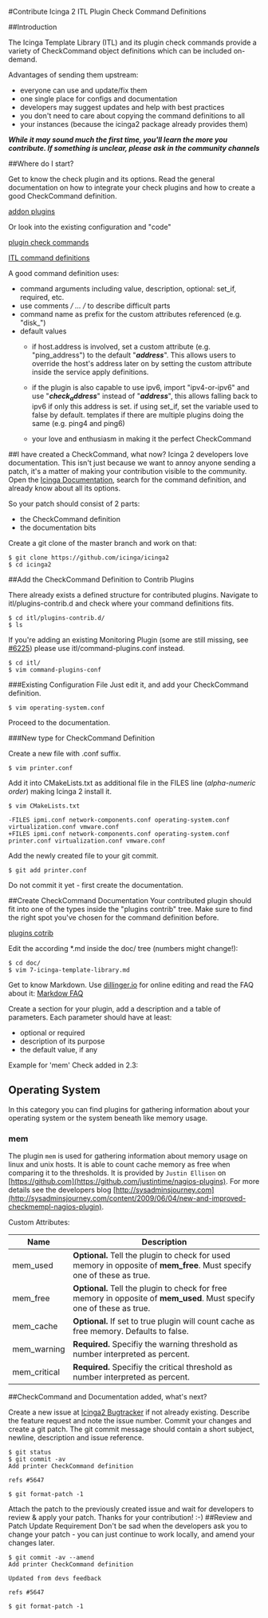 #Contribute Icinga 2 ITL Plugin Check Command Definitions

##Introduction

The Icinga Template Library (ITL) and its plugin check commands provide a variety of CheckCommand object definitions which can be included on-demand.

Advantages of sending them upstream:

* everyone can use and update/fix them
* one single place for configs and documentation
* developers may suggest updates and help with best practices
* you don't need to care about copying the command definitions to all 
* your instances (because the icinga2 package already provides them)


***While it may sound much the first time, you'll learn the more you contribute. If something is unclear, please ask in the community channels***

##Where do I start?

Get to know the check plugin and its options. Read the general documentation on how to integrate your check plugins and how to create a good CheckCommand definition.

[addon plugins](http://docs.icinga.org/icinga2/latest/doc/module/icinga2/chapter/addons-plugins#plugins)

Or look into the existing configuration and "code"

[plugin check commands](http://docs.icinga.org/icinga2/latest/doc/module/icinga2/chapter/plugin-check-commands#plugin-check-commands)

[ITL command definitions](https://github.com/Icinga/icinga2/blob/master/itl/command-plugins.conf)

A good command definition uses:

* command arguments including value, description, optional: set_if, required, etc.
* use comments **/* ... */** to describe difficult parts
* command name as prefix for the custom attributes referenced (e.g. "disk_")
* default values
	*  if host.address is involved, set a custom attribute (e.g. "ping_address") to the default "**$address$**". This allows users to override the host's address later on by setting the custom attribute inside the service apply definitions.

	* if the plugin is also capable to use ipv6, import "ipv4-or-ipv6" and use "**$check_address$**" instead of "**$address$**", this allows falling back to ipv6 if only this address is set.
if using set_if, set the variable used to false by default.
templates if there are multiple plugins doing the same (e.g. ping4 and ping6)

	* your love and enthusiasm in making it the perfect CheckCommand

##I have created a CheckCommand, what now?
Icinga 2 developers love documentation. This isn't just because we want to annoy anyone sending a patch, it's a matter of making your contribution visible to the community. Open the [Icinga Documentation](http://docs.icinga.org), search for the command definition, and already know about all its options.

So your patch should consist of 2 parts:

* the CheckCommand definition
* the documentation bits

Create a git clone of the master branch and work on that:

	$ git clone https://github.com/icinga/icinga2
	$ cd icinga2

##Add the CheckCommand Definition to Contrib Plugins
 
There already exists a defined structure for contributed plugins. Navigate to itl/plugins-contrib.d and check where your command definitions fits.
 
	$ cd itl/plugins-contrib.d/
	$ ls


If you're adding an existing Monitoring Plugin (some are still missing, see [#6225](https://dev.icinga.com/issues/6225)) please use itl/command-plugins.conf instead.
 
	$ cd itl/
	$ vim command-plugins-conf

###Existing Configuration File
Just edit it, and add your CheckCommand definition.

	$ vim operating-system.conf

Proceed to the documentation.

###New type for CheckCommand Definition

Create a new file with .conf suffix. 

	$ vim printer.conf

Add it into CMakeLists.txt as additional file in the FILES line (*alpha-numeric order*) making Icinga 2 install it.

	$ vim CMakeLists.txt
 
	-FILES ipmi.conf network-components.conf operating-system.conf virtualization.conf vmware.conf
	+FILES ipmi.conf network-components.conf operating-system.conf printer.conf virtualization.conf vmware.conf

Add the newly created file to your git commit.

	$ git add printer.conf

Do not commit it yet - first create the documentation.

##Create CheckCommand Documentation
Your contributed plugin should fit into one of the types inside the "plugins contrib" tree. Make sure to find the right spot you've chosen for the command definition before.

[plugins cotrib](http://docs.icinga.org/icinga2/latest/doc/module/icinga2/chapter/plugins-contrib#plugins-contrib)

Edit the according *.md inside the doc/ tree (numbers might change!):

	$ cd doc/
	$ vim 7-icinga-template-library.md
	

Get to know Markdown. Use [dillinger.io](http://dillinger.io) for online editing and read the FAQ about it: [Markdow FAQ](https://exchange.icinga.org/faq#markdown!)

Create a section for your plugin, add a description and a table of parameters. Each parameter should have at least:

* optional or required
* description of its purpose
* the default value, if any

Example for 'mem' Check added in 2.3:

## <a id="plugins-contrib-operating-system"></a> Operating System

In this category you can find plugins for gathering information about your operating system or the system beneath like memory usage.

### <a id="plugins-contrib-command-mem"></a> mem

The plugin `mem` is used for gathering information about memory usage on linux and unix hosts. It is able to count cache memory as free when comparing it to the thresholds. It is provided by `Justin Ellison` on [https://github.com](https://github.com/justintime/nagios-plugins). For more details see the developers blog [http://sysadminsjourney.com](http://sysadminsjourney.com/content/2009/06/04/new-and-improved-checkmempl-nagios-plugin).

Custom Attributes:

Name         | Description
-------------|-----------------------------------------------------------------------------------------------------------------------
mem_used     | **Optional.** Tell the plugin to check for used memory in opposite of **mem_free**. Must specify one of these as true.
mem_free     | **Optional.** Tell the plugin to check for free memory in opposite of **mem_used**. Must specify one of these as true.
mem_cache    | **Optional.** If set to true plugin will count cache as free memory. Defaults to false.
mem_warning  | **Required.** Specifiy the warning threshold as number interpreted as percent.
mem_critical | **Required.** Specifiy the critical threshold as number interpreted as percent.
 
##CheckCommand and Documentation added, what's next?

Create a new issue at [Icinga2 Bugtracker](https://dev.icinga.org/projects/i2/issues/new) if not already existing. Describe the feature request and note the issue number.
Commit your changes and create a git patch. The git commit message should contain a short subject, newline, description and issue reference.

	$ git status
	$ git commit -av
	Add printer CheckCommand definition
 
	refs #5647
 
	$ git format-patch -1

Attach the patch to the previously created issue and wait for developers to review & apply your patch. Thanks for your contribution! :-)
##Review and Patch Update Requirement
Don't be sad when the developers ask you to change your patch - you can just continue to work locally, and amend your changes later.
<additional changes>

	$ git commit -av --amend
	Add printer CheckCommand definition

	Updated from devs feedback

	refs #5647
 
	$ git format-patch -1
 